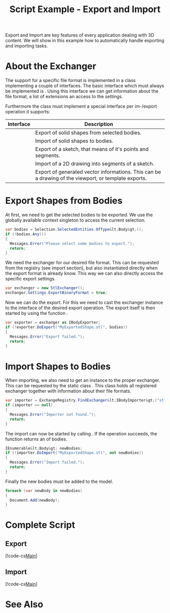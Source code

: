 ﻿---
uid: 84820e79-6eee-4be0-88a7-9ee920b99815
title: Script Example - Export and Import
---
Export and Import are key features of every application dealing with 3D content. We will show in this example how to automatically handle exporting and importing tasks.

# About the Exchanger
The support for a specific file format is implemented in a class implementing a couple of interfaces. The basic interface which must always be implemented is [](Macad.Core.Exchange.IExchanger). Using this interface we can get information about the file format, a list of extensions an access to the settings.

Furthermore the class must implement a special interface per im-/export operation it supports:

Interface | Description
----------|------------
[](IBodyExporter) | Export of solid shapes from selected bodies.
[](IBodyImporter) | Import of solid shapes to bodies.
[](ISketchExporter) | Export of a sketch, that means of it's points and segments.
[](ISketchImporter) | Import of a 2D drawing into segments of a sketch.
[](IVectorExporter) | Export of generated vector informations. This can be a drawing of the viewport, or template exports.

# Export Shapes from Bodies
At first, we need to get the selected bodies to be exported. We use the globally available context singleton to access the current selection.

```cs
var bodies = Selection.SelectedEntities.OfType&lt;Body&gt;();
if (!bodies.Any())
{
  Messages.Error("Please select some bodies to export.");
  return;
}
```

We need the exchanger for our desired file format. This can be requested from the registry (see import section), but also instantiated directly when the export format is already know. This way we can also directly access the specific export settings.

```cs
var exchanger = new StlExchanger();
exchanger.Settings.ExportBinaryFormat = true;
```

Now we can do the export. For this we need to cast the exchanger instance to the interface of the desired export operation. The export itself is then started by using the function [](Macad.Core.IBodyExporter.DoExport).

```cs
var exporter = exchanger as IBodyExporter;
if (!exporter.DoExport("MyExportedShape.stl", bodies))
{
  Messages.Error("Export failed.");
  return;
}
```

# Import Shapes to Bodies
When importing, we also need to get an instance to the proper exchanger. This can be requested by the static class [](Macad.Core.ExchangeRegistry). This class holds all registered exchanger together with information about their file formats.

```cs
var importer = ExchangeRegistry.FindExchanger&lt;IBodyImporter&gt;("stl");
if (importer == null)
{
  Messages.Error("Importer not found.");
  return;
}
```
The import can now be started by calling [](Macad.Core.Exchange.IBodyImporter.DoImport). If the operation succeeds, the function returns an [](System.Collections.Generic.IEnumerable) of bodies.

```cs
IEnumerable&lt;Body&gt; newBodies;
if (!importer.DoImport("MyExportedShape.stl", out newBodies))
{
  Messages.Error("Import failed.");
  return;
}
```

Finally the new bodies must be added to the model.

```cs
foreach (var newBody in newBodies)
{
  Document.Add(newBody);
}
```

# Complete Script
## Export
[!code-cs[Main](Samples/Export.csx)]

## Import
[!code-cs[Main](Samples/Import.csx)]

# See Also
[](xref:dbef1051-1ced-4b54-89a5-64c02de1722d)
